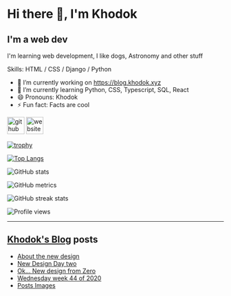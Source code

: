 # Hi there 👋, I'm Khodok

## I'm a web dev

I'm learning web development, I like dogs, Astronomy and other stuff

Skills: HTML / CSS / Django / Python

- 🔭 I’m currently working on https://blog.khodok.xyz
- 🌱 I’m currently learning Python, CSS, Typescript, SQL, React
- 😄 Pronouns: Khodok
- ⚡ Fun fact: Facts are cool

[<img src='https://cdn.jsdelivr.net/npm/simple-icons@3.0.1/icons/github.svg' alt='github' height='40'>](https://github.com/Khoding)
[<img src='https://cdn.jsdelivr.net/npm/simple-icons@3.0.1/icons/icloud.svg' alt='website' height='40'>](https://khodok.xyz)

[![trophy](https://github-profile-trophy.vercel.app/?username=Khoding)](https://github.com/ryo-ma/github-profile-trophy)

[![Top Langs](https://github-readme-stats.vercel.app/api/top-langs/?username=Khoding)](https://github.com/anuraghazra/github-readme-stats)

![GitHub stats](https://github-readme-stats.vercel.app/api?username=Khoding&show_icons=true)  

![GitHub metrics](https://metrics.lecoq.io/Khoding)  

![GitHub streak stats](https://github-readme-streak-stats.herokuapp.com/?user=Khoding)  

![Profile views](https://gpvc.arturio.dev/Khoding)  

---

## [Khodok's Blog] posts

<!-- BLOG-POST-LIST:START -->
- [About the new design](https://blog.khodok.xyz/post/about-the-new-design/)
- [New Design Day two](https://blog.khodok.xyz/post/new-design-day-two/)
- [Ok... New design from Zero](https://blog.khodok.xyz/post/ok-new-design-from-zero/)
- [Wednesday week 44 of 2020](https://blog.khodok.xyz/post/wednesday-week-44-of-2020/)
- [Posts Images](https://blog.khodok.xyz/post/posts-images/)
<!-- BLOG-POST-LIST:END -->

[khodok's blog]: https://khoding.github.io/Khodirect/khoBlog "Khodok's Blog"
